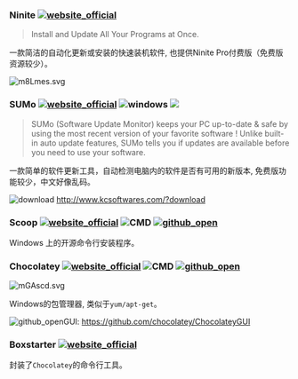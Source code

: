 ### Ninite [![website_official](https://gitbook07.oss-cn-hangzhou.aliyuncs.com/website_official.svg)](https://ninite.com/) 

> Install and Update All Your Programs at Once.

一款简洁的自动化更新或安装的快速装机软件, 也提供Ninite Pro付费版（免费版资源较少）。

![m8Lmes.svg](https://s2.ax1x.com/2019/08/20/m8Lmes.png)

### SUMo [![website_official](https://gitbook07.oss-cn-hangzhou.aliyuncs.com/website_official.svg)](http://www.kcsoftwares.com/?sumo) ![windows](https://gitbook07.oss-cn-hangzhou.aliyuncs.com/windows.svg) ![](https://img.shields.io/badge/Version-5.10.3-ff55bb.svg)

>SUMo (Software Update Monitor) keeps your PC up-to-date & safe by using the most recent version of your favorite software !
Unlike built-in auto update features, SUMo tells you if updates are available before you need to use your software.

一款简单的软件更新工具，自动检测电脑内的软件是否有可用的新版本, 免费版功能较少，中文好像乱码。

![download](https://gitbook07.oss-cn-hangzhou.aliyuncs.com/download.svg) http://www.kcsoftwares.com/?download

### Scoop [![website_official](https://gitbook07.oss-cn-hangzhou.aliyuncs.com/website_official.svg)](https://github.com/lukesampson/scoop/) ![CMD](https://gitbook07.oss-cn-hangzhou.aliyuncs.com/CMD.svg) [![github_open](https://gitbook07.oss-cn-hangzhou.aliyuncs.com/github_open.svg)](https://github.com/lukesampson/scoop)

Windows 上的开源命令行安装程序。

### Chocolatey [![website_official](https://gitbook07.oss-cn-hangzhou.aliyuncs.com/website_official.svg)](https://chocolatey.org/)  ![CMD](https://gitbook07.oss-cn-hangzhou.aliyuncs.com/CMD.svg) [![github_open](https://gitbook07.oss-cn-hangzhou.aliyuncs.com/github_open.svg)](https://github.com/chocolatey/ChocolateyGUI)

![mGAscd.svg](https://s2.ax1x.com/2019/08/20/mGAscd.png)

Windows的包管理器, 类似于`yum/apt-get`。

![github_open](https://gitbook07.oss-cn-hangzhou.aliyuncs.com/github_open.svg)GUI: https://github.com/chocolatey/ChocolateyGUI

### Boxstarter [![website_official](https://gitbook07.oss-cn-hangzhou.aliyuncs.com/website_official.svg)](https://boxstarter.org/)

封装了`Chocolatey`的命令行工具。


